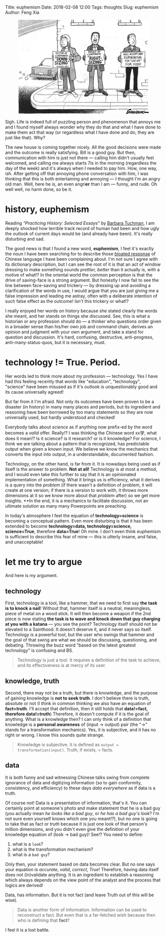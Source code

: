 Title: euphemism
Date: 2018-02-08 12:00
Tags: thoughts
Slug: euphemism
Author: Feng Xia

<figure class="col l6 m6 s12 center">
  <img src="images/euphemism.jpg"/>
</figure>


Sigh. Life is indeed full of puzzling person and phenomenon that
annoys me and I found myself always wonder why they do that and what I
have done to make them act that way (or regardless what I have done
and do, they are just like that). Why?

The new house is coming together nicely. All the good decisions were
made and the outcome is really satisfying. Bill is a good guy. But
then, communication with him is just not there &mdash; calling him
didn't usually feel welcomed, and calling me always starts 7is in the
morning (regardless the day of the week) and it's always when I needed
to pay him. How, one way, ish. After getting off that annoying phone
conversation with him, I was thinking that this is both entertaining
and annoying &mdash; I thought I'm an angry old man. Well, here he is,
an even angri**er** than I am &mdash; funny, and rude. Oh well well,
no harm done, so be it.

# history, euphemism

Reading _"Practicing History: Selected Essays"_ by [Barbara
Tuchman][1], I am deeply shocked how terrible track record of
human had been and how ugly
the outlook of current days would be (and already have been). 
It's really disturbing and sad.

[1]: https://en.wikipedia.org/wiki/Barbara_W._Tuchman#Books

The good news is that I found a new word, **euphemism**, I feel it's
exactly the noun I have been searching for to describe those [bloated
response][2] of Chinese language I have been complaining about. I'm
not sure I agree with its dictionary description, but I can see the
root of it is that an act of window dressing to make something sounds
_prettier, better_ than it actually is, with a motive of what!? In the
oriental world the common perception is that the drive of saving-face
is a strong argument. But honestly I now fail to see the line between
face-saving and trickery &mdash; by dressing up and avoiding a
clarification of the words in use, I would argue that you are just
giving me a false impression and leading me astray, often with a
deliberate intention of such false effect as the outcome! Isn't this
trickery or what!?

[2]: {filename}/thoughts/irresponsible%20response.md

I really enjoyed her words on history because she stated clearly the
words she meant, and her stands on things she discussed. See, this is
what a historian or any profession should do &mdash; a thinker who
questions order given in a broader sense than his/her own job and
command chain, derives an opinion and judgment with your own argument,
and take a stand for question and discussion. It's hard, confusing,
destructive, anti-progress, anti-many-status-quos, but it is
necessary, must.

# technology != True. Period.

Her words led to think more about my profession &mdash;
technology. Yes I have had this feeling recently that words like
"education", "technology", "science" have been misused as if it's
outlook is unquestionably good and its cause universally agreed! 

But far from it I'm afraid. Not only its outcomes have been proven to
be a disaster (in history) in many many places and periods, but its
ingredient and reasoning have been borrowed by too many statements so
they are now universally used, but hardly understood and checked!

Everybody talks about _science_ as if anything now prefix-ed by the
word becomes a _valid_ offer. Really!? I was thinking the Chinese word
xx学, what does it mean!? Is it science? is it research? or is it
knowledge? For science, I think we are talking about a pattern that is
recognized, has predictable output when given a known input. We
believe we know the mechanics that converts the input into output, in
a understandable, documented fashion.

Technology, on the other hand, is far from it. It is nowadays being
used as if itself is the answer to problem. **Not at all!** Technology
is at most a method, and I would even take this further to say that
it is an opinionated implementation of something. What it brings us is
efficiency, what it derives is a query into the _problem_ (if there
wasn't a definition of problem, it will create at one version; if
there is a version to work with, it throws more dimensions at it so we
know more about that _problem_ after) so we get more insights. **In
the end, it is a mechanics to facilitate discussion, not an ultimate
solution as many many Powerpoints are preaching.

In today's atmosphere I feel the equation of **technology=science** is
becoming a conceptual pattern. Even more disturbing is that it has
been extended to become **technology=data, technology=science,
science=True**, therefore **data=True**! Oh mine. I don't even think
euphemism is sufficient to describe this fear of mine &mdash; this is
utterly insane, and false, and unacceptable!


# let me try to argue

And here is my argument.


## technology

First, technology is a tool, like a hammer, that we need to first say
**the task is to knock a nail**! Without that, hammer itself is a
neutral, meaningless, piece of metal on a wood stick. It will then
become a weapon if the 2nd piece is now stating **the task is to wave
and knock down that guy charging at you with a katana** &mdash; you
see the point? Technology itself should not be elevated to a
Sainthood. It doesn't deserve it, and it never says so
itself. Technology is a powerful tool, but the user who swings that
hammer and the goal of that swing are what we should be discussing,
questioning, and debating. Throwing the buzz word "based on the latest
greatest technology" is confusing and BS.

> Technology is just a tool. It requires a definition of the task to
> achieve, and its effectiveness is at mercy of its user.

## knowledge, truth

Second, there may not be a truth, but there is knowledge, and the
purpose of gaining knowledge is **not to seek truth**. I don't believe
there is truth, absolute or not (I think in common thinking we also
have an equation of **fact=truth**. I'll accept that definition, then
it still holds that **data!=fact, therefore data!=truth**)
Therefore, it doesn't compute if it is the
goal of anything. What is a knowledge then? I can only think of a
definition that knowledge is a **personal awareness** of (input &rarr; output)
pair (the "&rarr;" stands for a transformation mechanics). Yes, it is
subjective, and it has no right or wrong. I know this sounds quite
strange. 

> Knowledge is subjective. It is defined as `output =
> transformation(input)`. Truth, if exists, = facts.

## data

It is both funny and sad witnessing Chinese talks swing from
complete ignorance of data and digitizing information (so to gain
conformity, consistency, and efficiency) to these days _data
everywhere_ as if data is a truth. 

Of course not! Data is a presentation of information, that's it. You
can certainly point at someone's photo and make statement that he is a
bad guy (you actually mean _he looks like a bad guy_, or _he has a bad
guy's look_? I'm not sure even yourself knows which one you meant!?),
but no one is going to take that as fact or _truth_ because it is just
one look of that person's million dimensions, and you didn't even give
the definition of your knowledge equation of  (look &rarr; bad guy)!
See!? You need to define:

1. what is a `look`?
2. what is the transformation mechanism?
3. what is a `bad guy`?

Only then, your statement based on data becomes clear. But no one says
your equation is _accurate_, _valid_, _correct_, _True_! Therefore,
having data itself does not (in)validate anything. It is an ingredient
to establish a reasoning which always depends on the view point of the
analyst and the process that logics are derived!

Data, has information. But it is not fact (and leave Truth out of this
will be wise).

> Data is another form of information. Information can be used to
> reconstruct a fact. But even that is a far-fetched wish because then
> who is defining that **fact**?

I feel it is a lost battle. 
